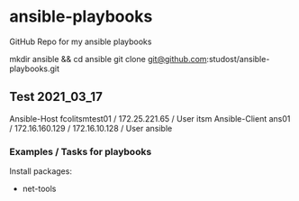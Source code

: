 # ansible-playbooks
GitHub Repo for my ansible playbooks


mkdir ansible && cd ansible
git clone git@github.com:studost/ansible-playbooks.git

## Test 2021_03_17

Ansible-Host fcolitsmtest01 / 172.25.221.65 / User itsm
Ansible-Client ans01 / 172.16.160.129 / 172.16.10.128 / User ansible


### Examples / Tasks for playbooks

Install packages:
* net-tools



